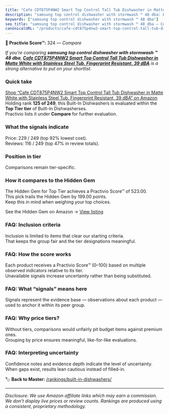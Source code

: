 ```yaml
---
title: "Cafe CDT875P4NW2 Smart Top Control Tall Tub Dishwasher in Matte White with Stainless Steel Tub, Fingerprint Resistant, 39 dBA"
description: "samsung top control dishwasher with stormwash ™ 48 dba: Data-driven ranking using the Practivio Score™. Positioned by quality, value, demand, findability, mome…"
keywords: ["samsung top control dishwasher with stormwash ™ 48 dba"]
seo_title: "samsung top control dishwasher with stormwash ™ 48 dba — Compare (2025)"
canonicalURL: "/products/cafe-cdt875p4nw2-smart-top-control-tall-tub-dishwasher-in-matte-white-with-stainless-steel-tub-fingerprint-resistant-39-dba-B07X3X58JW/"
---
```


**🛒 Practivio Score™:** 324 — _Compare_


*If you're comparing **samsung top control dishwasher with stormwash ™ 48 dba**, **[Cafe CDT875P4NW2 Smart Top Control Tall Tub Dishwasher in Matte White with Stainless Steel Tub, Fingerprint Resistant, 39 dBA](https://www.amazon.com/dp/B07X3X58JW?tag=practivio-20)** is a strong alternative to put on your shortlist.*
### Quick take
[Shop “Cafe CDT875P4NW2 Smart Top Control Tall Tub Dishwasher in Matte White with Stainless Steel Tub, Fingerprint Resistant, 39 dBA” on Amazon](https://www.amazon.com/dp/B07X3X58JW?tag=practivio-20)
Holding rank **125 of 249**, this Built-In Dishwashers is evaluated within the **Top Tier tier** of Built-In Dishwasherses.  
Practivio lists it under **Compare** for further evaluation.

### What the signals indicate
Price: 229 / 249 (top 92% lowest cost).  
Reviews: 116 / 249 (top 47% in review totals).  

### Position in tier
Comparisons remain tier-specific.

### How it compares to the Hidden Gem
The Hidden Gem for Top Tier achieves a Practivio Score™ of 523.00.  
This pick trails the Hidden Gem by 199.00 points.  
Keep this in mind when weighing your top choices.  

See the Hidden Gem on Amazon → [View listing](https://www.amazon.com/dp/B07DM73CX5?tag=practivio-20)

### FAQ: Inclusion criteria
Inclusion is limited to items that clear our starting criteria.  
That keeps the group fair and the tier designations meaningful.

### FAQ: How the score works
Each product receives a Practivio Score™ (0–100) based on multiple observed indicators relative to its tier.  
Unavailable signals increase uncertainty rather than being substituted.

### FAQ: What “signals” means here
Signals represent the evidence base — observations about each product — used to anchor it within its peer group.

### FAQ: Why price tiers?
Without tiers, comparisons would unfairly pit budget items against premium ones.  
Grouping by price ensures meaningful, like-for-like evaluations.

### FAQ: Interpreting uncertainty
Confidence notes and evidence depth indicate the level of uncertainty.  
When gaps exist, results lean cautious instead of filled-in.

<!-- Missing template for Compare/CompareWithinPriceClass -->


🏷️ **Back to Master:** [/rankings/built-in-dishwashers/](/rankings/built-in-dishwashers/)

---
_Disclosure: We use Amazon affiliate links which may earn a commission. We don’t display live prices or review counts. Rankings are produced using a consistent, proprietary methodology._
